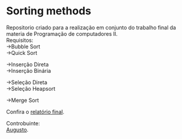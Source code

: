<h1> Sorting methods </h1>
<p>
Repositorio criado para a realização em conjunto do trabalho final da materia de Programação de computadores II.<br/>
Requisitos:<br/>
->Bubble Sort  <br/>
->Quick Sort   <br/>

->Inserção Direta   <br/>
->Inserção Binária  <br/>

->Seleção Direta   <br/>
->Seleção Heapsort <br/>

->Merge Sort  <br/>



Confira o <a href="https://goo.gl/lVNO1l">relatório final</a>. <br/>

</p>
<p>
Controbuinte: <br/> 
<a href=" https://github.com/gutovsk49">Augusto</a>.<br/>
</p>
